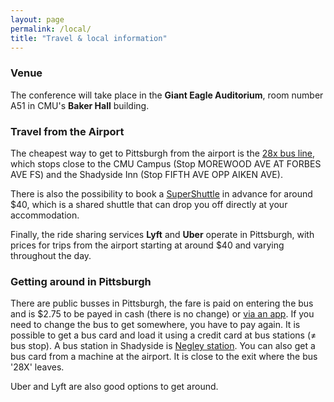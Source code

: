 ```yaml
---
layout: page
permalink: /local/
title: "Travel & local information"
---
```


### Venue

The conference will take place in the **Giant Eagle
Auditorium**, room number A51 in CMU's **Baker Hall** building.

### Travel from the Airport

The cheapest way to get to Pittsburgh from the airport is the [28x bus
line](https://www.portauthority.org/pdfs/28X.pdf), which stops close to the CMU
Campus (Stop MOREWOOD AVE AT FORBES AVE FS) and the Shadyside Inn (Stop
FIFTH AVE OPP AIKEN AVE).

There is also the possibility to book a
[SuperShuttle](https://www.supershuttle.com/locations/pittsburgh-pit/) in
advance for around $40, which is a shared shuttle that can drop you off directly
at your accommodation.

Finally, the ride sharing services **Lyft** and **Uber** operate in Pittsburgh,
with prices for trips from the airport starting at around $40 and varying
throughout the day.

### Getting around in Pittsburgh

There are public busses in Pittsburgh, the fare is paid on entering the bus and
is $2.75 to be payed in cash (there is no change) or [via an app](https://www.rideprt.org/fares-and-passes/mobileticket/). If you need to change the bus
to get somewhere, you have to pay again. It is possible to get a bus card and
load it using a credit card at bus stations (≠ bus stop). A bus station in
Shadyside is [Negley
station](https://www.google.de/maps/place/East+Busway+at+Negley+Station+D/@40.4539493,-79.9350931,16.5z/data=!4m5!3m4!1s0x8834f212ef940167:0xac09c380df0b750f!8m2!3d40.4568!4d-79.932492).
You can also get a bus card from a machine at the airport. It is close to the
exit where the bus '28X' leaves.

Uber and Lyft are also good options to get around.
